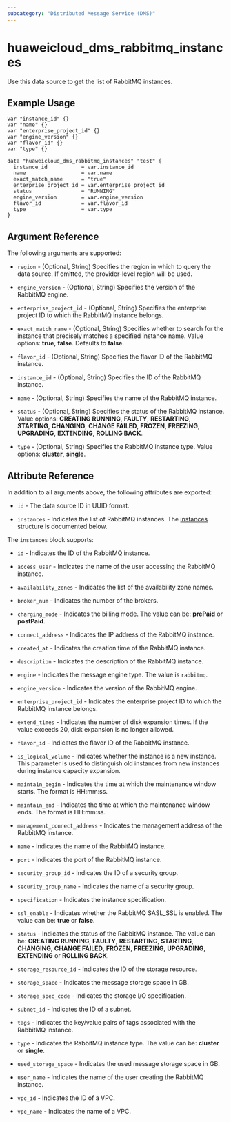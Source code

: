 ```yaml
---
subcategory: "Distributed Message Service (DMS)"
---
```


# huaweicloud_dms_rabbitmq_instances

Use this data source to get the list of RabbitMQ instances.

## Example Usage

```hcl
var "instance_id" {}
var "name" {}
var "enterprise_project_id" {}
var "engine_version" {}
var "flavor_id" {}
var "type" {}

data "huaweicloud_dms_rabbitmq_instances" "test" {
  instance_id           = var.instance_id
  name                  = var.name
  exact_match_name      = "true" 
  enterprise_project_id = var.enterprise_project_id
  status                = "RUNNING" 
  engine_version        = var.engine_version
  flavor_id             = var.flavor_id
  type                  = var.type
}
```

## Argument Reference

The following arguments are supported:

* `region` - (Optional, String) Specifies the region in which to query the data source.
  If omitted, the provider-level region will be used.

* `engine_version` - (Optional, String) Specifies the version of the RabbitMQ engine.

* `enterprise_project_id` - (Optional, String) Specifies the enterprise project ID to which the RabbitMQ instance belongs.

* `exact_match_name` - (Optional, String) Specifies whether to search for the instance that precisely matches
  a specified instance name. Value options: **true**, **false**. Defaults to **false**.

* `flavor_id` - (Optional, String) Specifies the flavor ID of the RabbitMQ instance.

* `instance_id` - (Optional, String) Specifies the ID of the RabbitMQ instance.

* `name` - (Optional, String) Specifies the name of the RabbitMQ instance.

* `status` - (Optional, String) Specifies the status of the RabbitMQ instance. Value options: **CREATING** **RUNNING**,
  **FAULTY**,  **RESTARTING**, **STARTING**, **CHANGING**, **CHANGE FAILED**, **FROZEN**, **FREEZING**, **UPGRADING**,
  **EXTENDING**, **ROLLING BACK**.

* `type` - (Optional, String) Specifies the RabbitMQ instance type. Value options: **cluster**, **single**.

## Attribute Reference

In addition to all arguments above, the following attributes are exported:

* `id` - The data source ID in UUID format.

* `instances` - Indicates the list of RabbitMQ instances.
The [instances](#DMS_rabbitmq_instances) structure is documented below.

<a name="DMS_rabbitmq_instances"></a>
The `instances` block supports:

* `id` - Indicates the ID of the RabbitMQ instance.

* `access_user` - Indicates the name of the user accessing the RabbitMQ instance.

* `availability_zones` - Indicates the list of the availability zone names.

* `broker_num` - Indicates the number of the brokers.

* `charging_mode` - Indicates the billing mode. The value can be: **prePaid** or **postPaid**.

* `connect_address` - Indicates the IP address of the RabbitMQ instance.

* `created_at` - Indicates the creation time of the RabbitMQ instance.

* `description` - Indicates the description of the RabbitMQ instance.

* `engine` - Indicates the message engine type. The value is `rabbitmq`.

* `engine_version` - Indicates the version of the RabbitMQ engine.

* `enterprise_project_id` - Indicates the enterprise project ID to which the RabbitMQ instance belongs.

* `extend_times` - Indicates the number of disk expansion times. If the value exceeds 20, disk expansion is
  no longer allowed.

* `flavor_id` - Indicates the flavor ID of the RabbitMQ instance.

* `is_logical_volume` - Indicates whether the instance is a new instance. This parameter is used to
  distinguish old instances from new instances during instance capacity expansion.

* `maintain_begin` - Indicates the time at which the maintenance window starts. The format is HH:mm:ss.

* `maintain_end` - Indicates the time at which the maintenance window ends. The format is HH:mm:ss.

* `management_connect_address` - Indicates the management address of the RabbitMQ instance.

* `name` - Indicates the name of the RabbitMQ instance.

* `port` - Indicates the port of the RabbitMQ instance.

* `security_group_id` - Indicates the ID of a security group.

* `security_group_name` - Indicates the name of a security group.

* `specification` - Indicates the instance specification.

* `ssl_enable` - Indicates whether the RabbitMQ SASL_SSL is enabled. The value can be: **true** or **false**.

* `status` - Indicates the status of the RabbitMQ instance. The value can be: **CREATING** **RUNNING**, **FAULTY**,
  **RESTARTING**, **STARTING**, **CHANGING**, **CHANGE FAILED**, **FROZEN**, **FREEZING**, **UPGRADING**, **EXTENDING**
  or **ROLLING BACK**.

* `storage_resource_id` - Indicates the ID of the storage resource.

* `storage_space` - Indicates the message storage space in GB.

* `storage_spec_code` - Indicates the storage I/O specification.

* `subnet_id` - Indicates the ID of a subnet.

* `tags` - Indicates the key/value pairs of tags associated with the RabbitMQ instance.

* `type` - Indicates the RabbitMQ instance type. The value can be: **cluster** or **single**.

* `used_storage_space` - Indicates the used message storage space in GB.

* `user_name` - Indicates the name of the user creating the RabbitMQ instance.

* `vpc_id` - Indicates the ID of a VPC.

* `vpc_name` - Indicates the name of a VPC.
